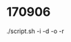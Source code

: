 # 170906
./script.sh -i <sequencing imaging folder> -d <index information file> -o <output directory> -r <target region reference sequence>
